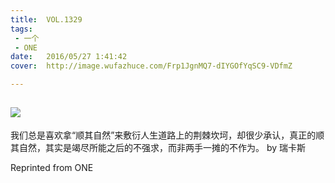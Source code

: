```yaml
---
title:	VOL.1329
tags:
 - 一个
 - ONE
date:	2016/05/27 1:41:42
cover:	http://image.wufazhuce.com/Frp1JgnMQ7-dIYGOfYqSC9-VDfmZ

---
```

![](http://image.wufazhuce.com/Frp1JgnMQ7-dIYGOfYqSC9-VDfmZ)
---

我们总是喜欢拿“顺其自然”来敷衍人生道路上的荆棘坎坷，却很少承认，真正的顺其自然，其实是竭尽所能之后的不强求，而非两手一摊的不作为。 by 瑞卡斯
 
Reprinted from ONE
